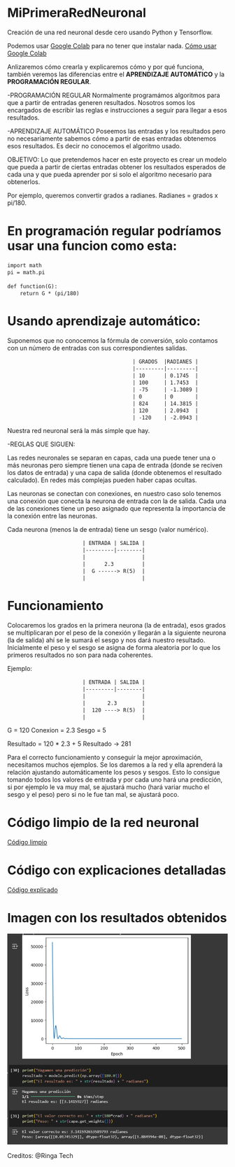 # MiPrimeraRedNeuronal

Creación de una red neuronal desde cero usando Python y Tensorflow.

Podemos usar [Google Colab](https://colab.research.google.com/) para no tener que instalar nada. 
[Cómo usar Google Colab](googleColabExp.md)


Anlizaremos cómo crearla y explicaremos cómo y por qué funciona, también veremos las diferencias entre el **APRENDIZAJE AUTOMÁTICO** y la **PROGRAMACIÓN REGULAR**.

-PROGRAMACIÓN REGULAR
Normalmente programámos algoritmos para que a partir de entradas generen resultados. Nosotros somos los encargados de escribir las reglas e instrucciones a seguir para llegar a esos resultados.

-APRENDIZAJE AUTOMÁTICO
Poseemos las entradas y los resultados pero no necesariamente sabemos cómo a partir de esas entradas obtenemos esos resultados. Es decir no conocemos el algoritmo usado.


OBJETIVO: 
Lo que pretendemos hacer en este proyecto es crear un modelo que pueda a partir de ciertas entradas obtener los resultados esperados de cada una y que pueda aprender por si solo el algoritmo necesario para obtenerlos.

Por ejemplo, queremos convertir grados a radianes. Radianes = grados x pi/180.

# En programación regular podríamos usar una funcion como esta:

    import math
    pi = math.pi

    def function(G):
        return G * (pi/180)

# Usando aprendizaje automático:
Suponemos que no conocemos la fórmula de conversión, solo contamos con un número de entradas con sus correspondientes salidas.

                                            | GRADOS  |RADIANES |
                                            |---------|---------|
                                            | 10      | 0.1745  |
                                            | 100     | 1.7453  |
                                            | -75     | -1.3089 |
                                            | 0       | 0       |
                                            | 824     | 14.3815 |
                                            | 120     | 2.0943  |
                                            | -120    | -2.0943 |


Nuestra red neuronal será la más simple que hay.

-REGLAS QUE SIGUEN:

Las redes neuronales se separan en capas, cada una puede tener una o más neuronas pero siempre tienen una capa de entrada (donde se reciven los datos de entrada) y una capa de salida (donde obtenemos el resultado calculado). En redes más complejas pueden haber capas ocultas.

Las neuronas se conectan con conexiones, en nuestro caso solo tenemos una conexión que conecta la neurona de entrada con la de salida. Cada una de las conexiones tiene un peso asignado que representa la importancia de la conexión entre las neuronas.

Cada neurona (menos la de entrada) tiene un sesgo (valor numérico).


                            | ENTRADA | SALIDA |
                            |---------|--------|
                            |                  |
                            |      2.3         |
                            |  G ------> R(5)  |
                            |                  |

# Funcionamiento

Colocaremos los grados en la primera neurona (la de entrada), esos grados se multiplicaran por el peso de la conexión y llegarán a la siguiente neurona (la de salida) ahí se le sumará el sesgo y nos dará nuestro resultado.
Inicialmente el peso y el sesgo se asigna de forma aleatoria por lo que los primeros resultados no son para nada coherentes.

Ejemplo:    

                            | ENTRADA | SALIDA |
                            |---------|--------|
                            |                  |
                            |       2.3        |
                            |  120 ----> R(5)  |
                            |                  |


G = 120     Conexion = 2.3   Sesgo = 5

Resultado = 120 * 2.3 + 5
Resultado  ->   281


Para el correcto funcionamiento y conseguir la mejor aproximación, necesitamos muchos ejemplos.
Se los daremos a la red y ella aprenderá la relación ajustando automáticamente los pesos y sesgos. Esto lo consigue tomando todos los valores de entrada y por cada uno hará una predicción, si por ejemplo le va muy mal, se ajustará mucho (hará variar mucho el sesgo y el peso) pero si no le fue tan mal, se ajustará poco.

# Código limpio de la red neuronal
[Código limpio](redNeuronal.py)

# Código con explicaciones detalladas
[Código explicado](redNeuronalExpl.py)

# Imagen con los resultados obtenidos
![Buscador](imagenes/resultados.png)














Creditos: @Ringa Tech
